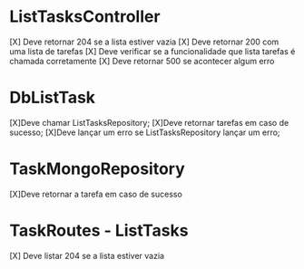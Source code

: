# ListTasksController

[X] Deve retornar 204 se a lista estiver vazia
[X] Deve retornar 200 com uma lista de tarefas
[X] Deve verificar se a funcionalidade que lista tarefas é chamada corretamente
[X] Deve retornar 500 se acontecer algum erro

# DbListTask

[X]Deve chamar ListTasksRepository;
[X]Deve retornar tarefas em caso de sucesso;
[X]Deve lançar um erro se ListTasksRepository lançar um erro;

# TaskMongoRepository

[X]Deve retornar a tarefa em caso de sucesso

# TaskRoutes - ListTasks

[X] Deve listar 204 se a lista estiver vazia
